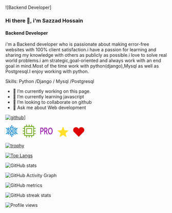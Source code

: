 ![Backend Developer]

### Hi there 👋, i'm Sazzad Hossain
#### Backend Developer


i'm a Backend developer who is passionate about making error-free websites with 100%  client satisfaction.i have a passion for learning and sharing my knowledge with others as publicly as possible.i love to solve real world problems.i am strategic,goal-oriented and always work with an end goal in mind.Most of the time work with python(django),Mysql as well as Postgresql.I enjoy working with python.


Skills: Python /Django / Mysql /Postgresql

- 🔭 I’m currently working on this page. 
- 🌱 I’m currently learning javascript 
- 👯 I’m looking to collaborate on github 
- 💬 Ask me about Web development 


[<img src='https://cdn.jsdelivr.net/npm/simple-icons@3.0.1/icons/github.svg' alt='github' height='40'>](https://github.com/sazzadhossain881)] 

<a href='https://archiveprogram.github.com/'><img src='https://raw.githubusercontent.com/acervenky/animated-github-badges/master/assets/acbadge.gif' width='40' height='40'></a> <a href='https://docs.github.com/en/developers'><img src='https://raw.githubusercontent.com/acervenky/animated-github-badges/master/assets/devbadge.gif' width='40' height='40'></a> <a href='https://github.com/pricing'><img src='https://raw.githubusercontent.com/acervenky/animated-github-badges/master/assets/pro.gif' width='40' height='40'></a> <a href='https://stars.github.com/'><img src='https://raw.githubusercontent.com/acervenky/animated-github-badges/master/assets/starbadge.gif' width='35' height='35'></a> <a href='https://docs.github.com/en/github/supporting-the-open-source-community-with-github-sponsors'><img src='https://raw.githubusercontent.com/acervenky/animated-github-badges/master/assets/sponsorbadge.gif' width='35' height='35'></a> 

[![trophy](https://github-profile-trophy.vercel.app/?username=sazzadhossain881)](https://github.com/ryo-ma/github-profile-trophy)

[![Top Langs](https://github-readme-stats.vercel.app/api/top-langs/?username=sazzadhossain881)](https://github.com/anuraghazra/github-readme-stats)

![GitHub stats](https://github-readme-stats.vercel.app/api?username=sazzadhossain881&show_icons=true&count_private=true)  

![GitHub Activity Graph](https://activity-graph.herokuapp.com/graph?username=sazzadhossain881)  

![GitHub metrics](https://metrics.lecoq.io/sazzadhossain881)  

![GitHub streak stats](https://github-readme-streak-stats.herokuapp.com/?user=sazzadhossain881)  

![Profile views](https://gpvc.arturio.dev/sazzadhossain881)  
